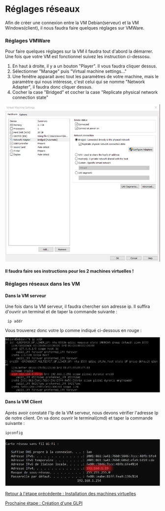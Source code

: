 # Réglages réseaux

Afin de créer une connexion entre la VM Debian(serveur) et la VM Windows(client), il nous faudra faire quelques réglages sur VMWare.

### Réglages VMWare

Pour faire quelques réglages sur la VM il faudra tout d'abord la démarrer. Une fois que votre VM est fonctionnel suivez les instruction ci-dessosu.
1. En haut à droite, il y a un bouton "Player". Il vous faudra cliquer dessus.
2. Sélectionner "Manage" puis "Virtual machine settings..."
3. Une fenêtre apparait avec tout les paramètres de votre machine, mais le paramètre qui nous intéresse, c'est celui qui se nomme "Network Adapter", il faudra donc cliquer dessus.
4. Cocher la case "Bridged" et cocher la case "Replicate physical network connection state"

![](https://github.com/kevinguyodo/Linux-deuxieme-annee/blob/main/TP1/IMG/Etape6.PNG)

#### Il faudra faire ses instructions pour les 2 machines virtuelles !

### Réglages réseaux dans les VM

#### Dans la VM serveur

Une fois dans la VM serveur, il faudra chercher son adresse ip. Il suffira d'ouvrir un terminal et de taper la commande suivante :
```
 ip addr
```

Vous trouverez donc votre Ip comme indiqué ci-dessous en rouge :

![](https://github.com/kevinguyodo/Linux-deuxieme-annee/blob/main/TP1/IMG/ip.png)

#### Dans la VM Client

Après avoir constaté l'Ip de la VM serveur, nous devons vérifier l'adresse Ip de notre client. On va donc ouvrir le terminal(cmd) et taper la commande suivante :
```
ipconfig
```

![](https://github.com/kevinguyodo/Linux-deuxieme-annee/blob/main/TP1/IMG/ip_windows.png)


[Retour à l'étape précédente : Installation des machines virtuelles](https://github.com/kevinguyodo/Linux-deuxieme-annee/blob/main/TP1/Installation%20VM.md)

[Prochaine étape : Création d'une GLPI](https://github.com/kevinguyodo/Linux-deuxieme-annee/blob/main/TP1/Cr%C3%A9ation%20GLPI.md)
